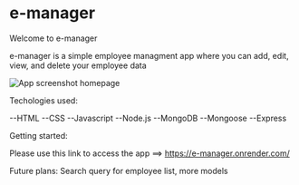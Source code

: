 # e-manager

Welcome to e-manager

e-manager is a simple employee managment app where you can add, edit, view, and delete your employee data


![App screenshot homepage](https://user-images.githubusercontent.com/64049836/195888448-1f450edb-2cf7-4712-a69b-41aa4328cc2d.png)


Techologies used: 

  --HTML
  --CSS
  --Javascript
  --Node.js
  --MongoDB
  --Mongoose
  --Express
  
  Getting started:
  
 Please use this link to access the app ==> https://e-manager.onrender.com/
    
  
 Future plans: Search query for employee list, more models
    
